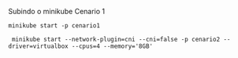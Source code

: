 Subindo o minikube
Cenario 1

```
minikube start -p cenario1
```

```
 minikube start --network-plugin=cni --cni=false -p cenario2 --driver=virtualbox --cpus=4 --memory='8GB'
```